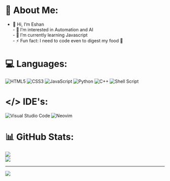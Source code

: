 # 💫 About Me:
- 👋 Hi, I’m Eshan<br>- 👀 I’m interested in Automation and AI<br>- 🌱 I’m currently learning Javascript <br>- ⚡ Fun fact: I need to code even to digest my food 🤣<br>


# 💻 Languages:
![HTML5](https://img.shields.io/badge/html5-%23E34F26.svg?style=for-the-badge&logo=html5&logoColor=white) ![CSS3](https://img.shields.io/badge/css3-%231572B6.svg?style=for-the-badge&logo=css3&logoColor=white) ![JavaScript](https://img.shields.io/badge/javascript-%23323330.svg?style=for-the-badge&logo=javascript&logoColor=%23F7DF1E) ![Python](https://img.shields.io/badge/python-3670A0?style=for-the-badge&logo=python&logoColor=ffdd54) ![C++](https://img.shields.io/badge/c++-%2300599C.svg?style=for-the-badge&logo=c%2B%2B&logoColor=white) ![Shell Script](https://img.shields.io/badge/shell_script-%23121011.svg?style=for-the-badge&logo=gnu-bash&logoColor=white)

# </> IDE's:
![Visual Studio Code](https://img.shields.io/badge/Visual%20Studio%20Code-0078d7.svg?style=for-the-badge&logo=visual-studio-code&logoColor=white) ![Neovim](https://img.shields.io/badge/NeoVim-%2357A143.svg?&style=for-the-badge&logo=neovim&logoColor=white) 



# 📊 GitHub Stats:
<!-- ![](https://github-readme-stats.vercel.app/api?username=eshan101&theme=dark&hide_border=false&include_all_commits=true&count_private=true)<br/> -->
![](https://github-readme-streak-stats.herokuapp.com/?user=eshan&theme=dark&hide_border=false)<br/>
![](https://github-readme-stats.vercel.app/api/top-langs/?username=eshan101&theme=dark&hide_border=false&include_all_commits=true&count_private=true&layout=compact)

---
[![](https://visitcount.itsvg.in/api?id=eshan101&icon=0&color=0)](https://visitcount.itsvg.in)

<!-- Proudly created with GPRM ( https://gprm.itsvg.in ) -->
<!---
eshan101/eshan101 is a ✨ special ✨ repository because its `README.md` (this file) appears on your GitHub profile.
You can click the Preview link to take a look at your changes.
--->
